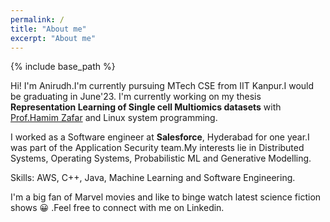 ```yaml
---
permalink: /
title: "About me"
excerpt: "About me"
---
```

{% include base_path %}

Hi! I'm Anirudh.I'm currently pursuing MTech CSE  from IIT  Kanpur.I would be graduating in June'23. I'm currently working on my thesis **Representation Learning of Single cell Multiomics datasets** with [Prof.Hamim Zafar](https://hamimzafar.wixsite.com/home) and Linux system programming. 

I worked as a Software engineer at **Salesforce**, Hyderabad for one year.I was part of the Application Security team.My interests lie in Distributed Systems, Operating Systems, Probabilistic ML and Generative Modelling.

Skills: AWS, C++, Java, Machine Learning and Software Engineering.

I'm a big fan of Marvel movies and like to binge watch latest science fiction shows :grinning: .Feel free to connect with me on Linkedin.

